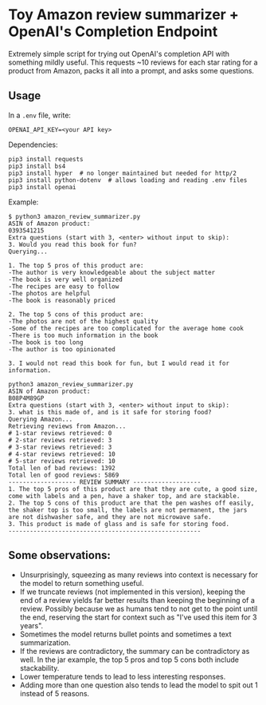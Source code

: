 # Toy Amazon review summarizer + OpenAI's Completion Endpoint

Extremely simple script for trying out OpenAI's completion API with something
mildly useful. This requests ~10 reviews for each star rating for a product
from Amazon, packs it all into a prompt, and asks some questions.

## Usage
In a `.env` file, write:
```
OPENAI_API_KEY=<your API key>
```

Dependencies:
```
pip3 install requests
pip3 install bs4
pip3 install hyper  # no longer maintained but needed for http/2
pip3 install python-dotenv  # allows loading and reading .env files
pip3 install openai
```

Example:
```
$ python3 amazon_review_summarizer.py
ASIN of Amazon product:
0393541215
Extra questions (start with 3, <enter> without input to skip):
3. Would you read this book for fun?
Querying...

1. The top 5 pros of this product are:
-The author is very knowledgeable about the subject matter
-The book is very well organized
-The recipes are easy to follow
-The photos are helpful
-The book is reasonably priced

2. The top 5 cons of this product are:
-The photos are not of the highest quality
-Some of the recipes are too complicated for the average home cook
-There is too much information in the book
-The book is too long
-The author is too opinionated

3. I would not read this book for fun, but I would read it for information.
```

```
python3 amazon_review_summarizer.py
ASIN of Amazon product:
B08P4M89GP
Extra questions (start with 3, <enter> without input to skip):
3. what is this made of, and is it safe for storing food?
Querying Amazon...
Retrieving reviews from Amazon...
# 1-star reviews retrieved: 0
# 2-star reviews retrieved: 3
# 3-star reviews retrieved: 3
# 4-star reviews retrieved: 10
# 5-star reviews retrieved: 10
Total len of bad reviews: 1392
Total len of good reviews: 5869
------------------- REVIEW SUMMARY -------------------
1. The top 5 pros of this product are that they are cute, a good size, come with labels and a pen, have a shaker top, and are stackable.
2. The top 5 cons of this product are that the pen washes off easily, the shaker top is too small, the labels are not permanent, the jars are not dishwasher safe, and they are not microwave safe.
3. This product is made of glass and is safe for storing food.
------------------------------------------------------
```

## Some observations:
* Unsurprisingly, squeezing as many reviews into context is necessary for the model to return something useful.
* If we truncate reviews (not implemented in this version), keeping the end of a review yields far better results than keeping the beginning of a review. Possibly because we as humans tend to not get to the point until the end, reserving the start for context such as "I've used this item for 3 years".
* Sometimes the model returns bullet points and sometimes a text summarization.
* If the reviews are contradictory, the summary can be contradictory as well. In the jar example, the top 5 pros and top 5 cons both include stackability.
* Lower temperature tends to lead to less interesting responses.
* Adding more than one question also tends to lead the model to spit out 1 instead of 5 reasons.